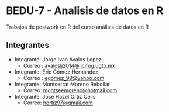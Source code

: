 # BEDU-7 - Analisis de datos en R
Trabajos de postwork en R del curso análisis de datos en R

## Integrantes
  - Integrante: Jorge Ivan Avalos Lopez
      - Correo : avaloslj2014@licifug.ugto.mx
  - Integrante: Eric Gómez Hernández
     - Correo : egomez_99@yahoo.com
  - Integrante: Montserrat Moreno Rebollar
     - Correo: montseemoreno@hotmail.com
  - Integrante: José Hazel Ortiz Celis
     - Correo: hortiz97@gmail.com

  
